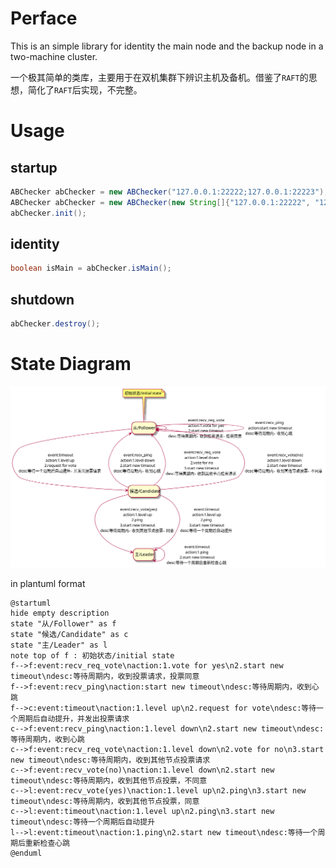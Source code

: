 # Perface

This is an simple library for identity the main node and the backup node in a two-machine cluster.

一个极其简单的类库，主要用于在双机集群下辨识主机及备机。借鉴了`RAFT`的思想，简化了`RAFT`后实现，不完整。

# Usage

## startup
```java
ABChecker abChecker = new ABChecker("127.0.0.1:22222;127.0.0.1:22223");
ABChecker abChecker = new ABChecker(new String[]{"127.0.0.1:22222", "127.0.0.1:22223"});
abChecker.init();
```

## identity
```java
boolean isMain = abChecker.isMain();
```

## shutdown
```java
abChecker.destroy();
```

# State Diagram

![状态图](plantuml/ab_check_state.png)

in plantuml format

```text
@startuml
hide empty description
state "从/Follower" as f
state "候选/Candidate" as c
state "主/Leader" as l
note top of f : 初始状态/initial state
f-->f:event:recv_req_vote\naction:1.vote for yes\n2.start new timeout\ndesc:等待周期内，收到投票请求，投票同意
f-->f:event:recv_ping\naction:start new timeout\ndesc:等待周期内，收到心跳
f-->c:event:timeout\naction:1.level up\n2.request for vote\ndesc:等待一个周期后自动提升，并发出投票请求
c-->f:event:recv_ping\naction:1.level down\n2.start new timeout\ndesc:等待周期内，收到心跳
c-->f:event:recv_req_vote\naction:1.level down\n2.vote for no\n3.start new timeout\ndesc:等待周期内，收到其他节点投票请求
c-->f:event:recv_vote(no)\naction:1.level down\n2.start new timeout\ndesc:等待周期内，收到其他节点投票，不同意
c-->l:event:recv_vote(yes)\naction:1.level up\n2.ping\n3.start new timeout\ndesc:等待周期内，收到其他节点投票，同意
c-->l:event:timeout\naction:1.level up\n2.ping\n3.start new timeout\ndesc:等待一个周期后自动提升
l-->l:event:timeout\naction:1.ping\n2.start new timeout\ndesc:等待一个周期后重新检查心跳
@enduml
```
